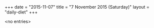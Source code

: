 +++
date = "2015-11-07"
title = "7 November 2015 (Saturday)"
layout = "daily-diet"
+++

\<no entries\>